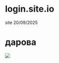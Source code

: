 # login.site.io
site 20/09/2025

<!DOCTYPE html>
<html lang="ru">
<head>
    <meta charset="UTF-8">
    <title>Заголовок страницы</title>
</head>
<body>
    <h1>дарова</h1>
    <img src ="https://avatars.mds.yandex.net/get-mpic/4397006/2a0000018ff263b3497588594a120814acc6/orig">
</body>
</html>

